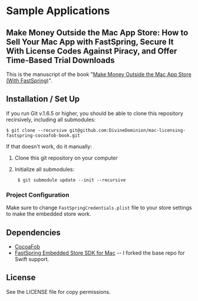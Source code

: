 # Sample Applications

## Make Money Outside the Mac App Store: How to Sell Your Mac App with FastSpring, Secure It With License Codes Against Piracy, and Offer Time-Based Trial Downloads

This is the manuscript of the book "[Make Money Outside the Mac App Store (With FastSpring)][book]".

[book]: https://leanpub.com/sell-mac-app-fastspring-cocoafob-license-trial

## Installation / Set Up

If you run Git v.1.6.5 or higher, you should be able to clone this repository recirsively, including all submodules:

    $ git clone --recursive git@github.com:DivineDominion/mac-licensing-fastspring-cocoafob-book.git

If that doesn't work, do it manually:

1. Clone this git repository on your computer
2. Initialize all submodules:
    
        $ git submodule update --init --recursive

### Project Configuration

Make sure to change `FastSpringCredentials.plist` file to your store settings to make the embedded store work.

## Dependencies

* [CocoaFob](https://github.com/glebd/cocoafob)
* [FastSpring Embedded Store SDK for Mac](https://github.com/DivineDominion/FsprgEmbeddedStoreMac) -- I forked the base repo for Swift support.

## License

See the LICENSE file for copy permissions.
